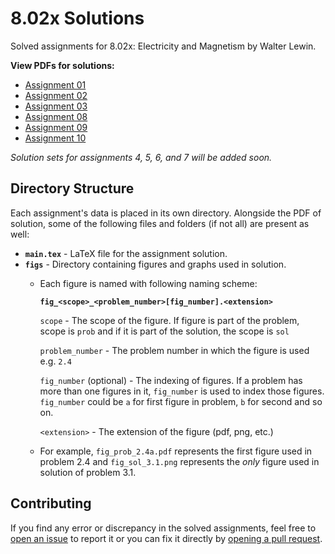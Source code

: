 # 8.02x Solutions
Solved assignments for 8.02x: Electricity and Magnetism by Walter Lewin.

**View PDFs for solutions:**

- [Assignment 01](https://github.com/Aimbot-7/8.02x-solutions/blob/main/assignment_01/Assignment_1.pdf)
- [Assignment 02](https://github.com/Aimbot-7/8.02x-solutions/blob/main/assignment_02/Assignment_2.pdf)
- [Assignment 03](https://github.com/Aimbot-7/8.02x-solutions/blob/main/assignment_03/Assignment_3.pdf)
- [Assignment 08](https://github.com/Aimbot-7/8.02x-solutions/blob/main/assignment_08/Assignment_8.pdf)
- [Assignment 09](https://github.com/Aimbot-7/8.02x-solutions/blob/main/assignment_09/Assignment_9.pdf)
- [Assignment 10](https://github.com/Aimbot-7/8.02x-solutions/blob/main/assignment_10/Assignment_10.pdf)

_Solution sets for assignments 4, 5, 6, and 7 will be added soon._

## Directory Structure
Each assignment's data is placed in its own directory. Alongside the PDF of solution, some of the following files and folders (if not all) are present as well:

- **`main.tex`** - LaTeX file for the assignment solution.
- **`figs`** - Directory containing figures and graphs used in solution.
    - Each figure is named with following naming scheme:
    
      **`fig_<scope>_<problem_number>[fig_number].<extension>`**

      `scope` - The scope of the figure. If figure is part of the problem, scope is `prob` and if it is part of the solution, the scope is `sol`

      `problem_number` - The problem number in which the figure is used e.g. `2.4`

      `fig_number` (optional) - The indexing of figures. If a problem has more than one figures in it, `fig_number` is used to index those figures. `fig_number` could be `a` for first figure in problem, `b` for second and so on.

      `<extension>` - The extension of the figure (pdf, png, etc.)

    - For example, `fig_prob_2.4a.pdf` represents the first figure used in problem 2.4 and `fig_sol_3.1.png` represents the _only_ figure used in solution of problem 3.1.


## Contributing
If you find any error or discrepancy in the solved assignments, feel free to [open an issue](https://github.com/Aimbot-7/8.02x-solutions/issues) to report it or you can fix it directly by [opening a pull request](https://github.com/Aimbot-7/8.02x-solutions/pulls).
